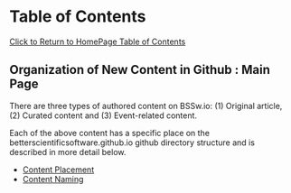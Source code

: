 Table of Contents
=================
[Click to Return to HomePage Table of Contents](../README.md)

## Organization of New Content in Github : Main Page
There are three types of authored content on BSSw.io: (1) Original article,
(2) Curated content and (3) Event-related content.

Each of the above content has a specific place on the betterscientificsoftware.github.io github directory structure and is described in more detail below.
* [Content Placement](NewContentOrg/ContentPlacement.md)
* [Content Naming](NewContentOrg/ContentNaming.md)
